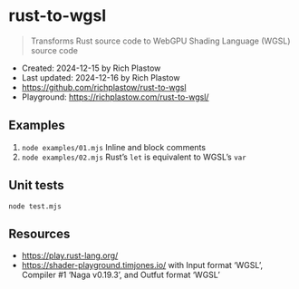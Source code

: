 # rust-to-wgsl

> Transforms Rust source code to WebGPU Shading Language (WGSL) source code

- Created: 2024-12-15 by Rich Plastow
- Last updated: 2024-12-16 by Rich Plastow
- <https://github.com/richplastow/rust-to-wgsl>
- Playground: <https://richplastow.com/rust-to-wgsl/>

## Examples

1. `node examples/01.mjs` Inline and block comments
2. `node examples/02.mjs` Rust’s `let` is equivalent to WGSL’s `var`

## Unit tests

`node test.mjs`

## Resources

- <https://play.rust-lang.org/>
- <https://shader-playground.timjones.io/> with Input format ‘WGSL’, Compiler #1
  ‘Naga v0.19.3’, and Outfut format ‘WGSL’
